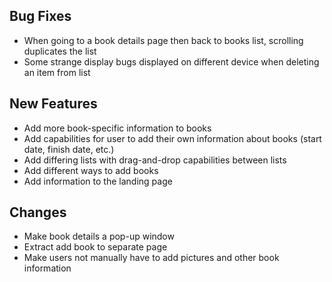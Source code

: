 ## Bug Fixes
- When going to a book details page then back to books list, scrolling duplicates the list
- Some strange display bugs displayed on different device when deleting an item from list

## New Features
- Add more book-specific information to books
- Add capabilities for user to add their own information about books (start date, finish date, etc.)
- Add differing lists with drag-and-drop capabilities between lists
- Add different ways to add books
- Add information to the landing page

## Changes
- Make book details a pop-up window
- Extract add book to separate page
- Make users not manually have to add pictures and other book information